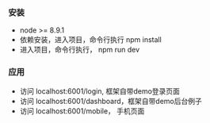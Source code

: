 ### 安装
- node >= 8.9.1
- 依赖安装，进入项目，命令行执行 npm install
- 进入项目，命令行执行， npm run dev

### 应用
- 访问 localhost:6001/login, 框架自带demo登录页面
- 访问 localhost:6001/dashboard，框架自带demo后台例子
- 访问 localhost:6001/mobile， 手机页面
